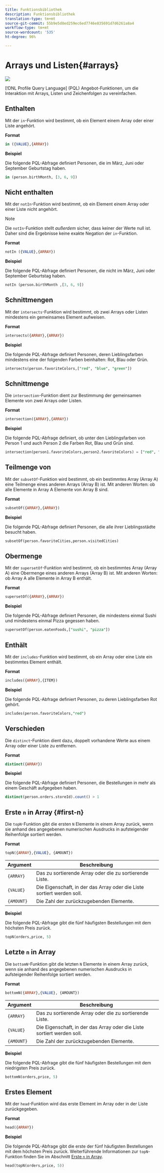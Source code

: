 ```yaml
---
title: Funktionsbibliothek
description: Funktionsbibliothek
translation-type: tm+mt
source-git-commit: 55b9e5d8ed259ec6ed7746e835691d7d6261a8a4
workflow-type: tm+mt
source-wordcount: '535'
ht-degree: 96%

---
```


# Arrays und Listen{#arrays}

![](../../assets/do-not-localize/badge.png)

[!DNL Profile Query Language] (PQL) Angebot-Funktionen, um die Interaktion mit Arrays, Listen und Zeichenfolgen zu vereinfachen.

## Enthalten

Mit der `in`-Funktion wird bestimmt, ob ein Element einem Array oder einer Liste angehört.

**Format**

```sql
in ({VALUE},{ARRAY})
```

**Beispiel**

Die folgende PQL-Abfrage definiert Personen, die im März, Juni oder September Geburtstag haben.

```sql
in (person.birthMonth, [3, 6, 9])
```

## Nicht enthalten

Mit der `notIn`-Funktion wird bestimmt, ob ein Element einem Array oder einer Liste nicht angehört.

>[!NOTE]
>
> Die `notIn`-Funktion stellt *außerdem* sicher, dass keiner der Werte null ist. Daher sind die Ergebnisse keine exakte Negation der `in`-Funktion.

**Format**

```sql
notIn ({VALUE},{ARRAY})
```

**Beispiel**

Die folgende PQL-Abfrage definiert Personen, die nicht im März, Juni oder September Geburtstag haben.

```sql
notIn (person.birthMonth ,[3, 6, 9])
```

## Schnittmengen

Mit der `intersects`-Funktion wird bestimmt, ob zwei Arrays oder Listen mindestens ein gemeinsames Element aufweisen.

**Format**

```sql
intersects({ARRAY},{ARRAY})
```

**Beispiel**

Die folgende PQL-Abfrage definiert Personen, deren Lieblingsfarben mindestens eine der folgenden Farben beinhalten: Rot, Blau oder Grün.

```sql
intersects(person.favoriteColors,["red", "blue", "green"])
```

## Schnittmenge

Die `intersection`-Funktion dient zur Bestimmung der gemeinsamen Elemente von zwei Arrays oder Listen.

**Format**

```sql
intersection({ARRAY},{ARRAY})
```

**Beispiel**

Die folgende PQL-Abfrage definiert, ob unter den Lieblingsfarben von Person 1 und auch Person 2 die Farben Rot, Blau und Grün sind.

```sql
intersection(person1.favoriteColors,person2.favoriteColors) = ["red", "blue", "green"]
```

## Teilmenge von

Mit der `subsetOf`-Funktion wird bestimmt, ob ein bestimmtes Array (Array A) eine Teilmenge eines anderen Arrays (Array B) ist. Mit anderen Worten: ob alle Elemente in Array A Elemente von Array B sind.

**Format**

```sql
subsetOf({ARRAY},{ARRAY})
```

**Beispiel**

Die folgende PQL-Abfrage definiert Personen, die alle ihrer Lieblingsstädte besucht haben.

```sql
subsetOf(person.favoriteCities,person.visitedCities)
```

## Obermenge

Mit der `supersetOf`-Funktion wird bestimmt, ob ein bestimmtes Array (Array A) eine Obermenge eines anderen Arrays (Array B) ist. Mit anderen Worten: ob Array A alle Elemente in Array B enthält.

**Format**

```sql
supersetOf({ARRAY},{ARRAY})
```

**Beispiel**

Die folgende PQL-Abfrage definiert Personen, die mindestens einmal Sushi und mindestens einmal Pizza gegessen haben.

```sql
supersetOf(person.eatenFoods,["sushi", "pizza"])
```

## Enthält

Mit der `includes`-Funktion wird bestimmt, ob ein Array oder eine Liste ein bestimmtes Element enthält.

**Format**

```sql
includes({ARRAY},{ITEM})
```

**Beispiel**

Die folgende PQL-Abfrage definiert Personen, zu deren Lieblingsfarben Rot gehört.

```sql
includes(person.favoriteColors,"red")
```

## Verschieden

Die `distinct`-Funktion dient dazu, doppelt vorhandene Werte aus einem Array oder einer Liste zu entfernen.

**Format**

```sql
distinct({ARRAY})
```

**Beispiel**

Die folgende PQL-Abfrage definiert Personen, die Bestellungen in mehr als einem Geschäft aufgegeben haben.

```sql
distinct(person.orders.storeId).count() > 1
```

## Erste `n` in Array {#first-n}

Die `topN`-Funktion gibt die ersten `N` Elemente in einem Array zurück, wenn sie anhand des angegebenen numerischen Ausdrucks in aufsteigender Reihenfolge sortiert werden.

**Format**

```sql
topN({ARRAY},{VALUE}, {AMOUNT})
```

| Argument | Beschreibung |
| --------- | ----------- |
| `{ARRAY}` | Das zu sortierende Array oder die zu sortierende Liste. |
| `{VALUE}` | Die Eigenschaft, in der das Array oder die Liste sortiert werden soll. |
| `{AMOUNT}` | Die Zahl der zurückzugebenden Elemente. |

**Beispiel**

Die folgende PQL-Abfrage gibt die fünf häufigsten Bestellungen mit dem höchsten Preis zurück.

```sql
topN(orders,price, 5)
```

## Letzte `n` in Array

Die `bottomN`-Funktion gibt die letzten `N` Elemente in einem Array zurück, wenn sie anhand des angegebenen numerischen Ausdrucks in aufsteigender Reihenfolge sortiert werden.

**Format**

```sql
bottomN({ARRAY},{VALUE}, {AMOUNT})
```

| Argument | Beschreibung |
| --------- | ----------- | 
| `{ARRAY}` | Das zu sortierende Array oder die zu sortierende Liste. |
| `{VALUE}` | Die Eigenschaft, in der das Array oder die Liste sortiert werden soll. |
| `{AMOUNT}` | Die Zahl der zurückzugebenden Elemente. |

**Beispiel**

Die folgende PQL-Abfrage gibt die fünf häufigsten Bestellungen mit dem niedrigsten Preis zurück.

```sql
bottomN(orders,price, 5)
```

## Erstes Element

Mit der `head`-Funktion wird das erste Element im Array oder in der Liste zurückgegeben.

**Format**

```sql
head({ARRAY})
```

**Beispiel**

Die folgende PQL-Abfrage gibt die erste der fünf häufigsten Bestellungen mit dem höchsten Preis zurück. Weiterführende Informationen zur `topN`-Funktion finden Sie im Abschnitt [Erste `n` in Array](#first-n).

```sql
head(topN(orders,price, 5))
```
